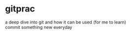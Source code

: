 # gitprac
a deep dive into git and how it can be used (for me to learn)
<br>
commit something new everyday
